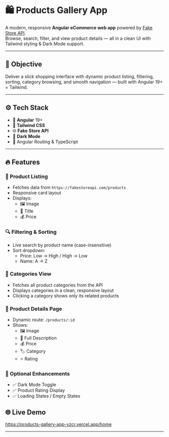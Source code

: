 # 🛍️ Products Gallery App

A modern, responsive **Angular eCommerce web app** powered by [Fake Store API](https://fakestoreapi.com).  
Browse, search, filter, and view product details — all in a clean UI with Tailwind styling & Dark Mode support.

---

## 🎯 Objective

Deliver a slick shopping interface with dynamic product listing, filtering, sorting, category browsing, and smooth navigation — built with Angular 19+ + Tailwind.

---

## ⚙️ Tech Stack

- 🧠 **Angular** 19+
- 🎨 **Tailwind CSS**
- 🌐 **Fake Store API**
- 🌙 **Dark Mode**
- 🚦 Angular Routing & TypeScript

---

## 🔥 Features

### 🛒 Product Listing

- Fetches data from `https://fakestoreapi.com/products`
- Responsive card layout
- Displays:
  - 🖼️ Image
  - 📝 Title
  - 💰 Price

### 🔍 Filtering & Sorting

- Live search by product name (case-insensitive)
- Sort dropdown:
  - Price: Low → High / High → Low
  - Name: A → Z

### 🧾 Categories View

- Fetches all product categories from the API
- Displays categories in a clean, responsive layout
- Clicking a category shows only its related products

### 📄 Product Details Page

- Dynamic route: `/products/:id`
- Shows:
  - 🖼️ Image
  - 📝 Full Description
  - 💰 Price
  - 🏷️ Category
  - ⭐️ Rating

### 🌙 Optional Enhancements

- ✅ Dark Mode Toggle
- ✅ Product Rating Display
- ✅ Loading States / Empty States

## 🌐 Live Demo
https://products-gallery-app-vzcr.vercel.app/home

---

